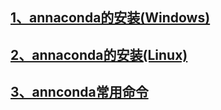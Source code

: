 ## [1、annaconda的安装(Windows)](https://jaysonteng.github.io/annaconda/annaconda的安装(Windows).html)
## [2、annaconda的安装(Linux)](https://jaysonteng.github.io/annaconda/annaconda的安装(Linux).html)
## [3、annconda常用命令](https://jaysonteng.github.io/annaconda/annaconda常用命令.html)
